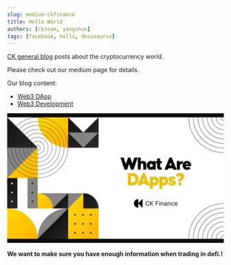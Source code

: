 ```yaml
---
slug: medium-ckfinance
title: Hello World
authors: [ckteam, yangshun]
tags: [facebook, hello, docusaurus]
---
```


[CK general blog](https://ckfinance.medium.com/) posts about the cryptocurrency world.

Please check out our medium page for details.

<!-- truncate -->

Our blog content:

- [Web3 DApp](https://ckfinance.medium.com/web3-dapp-ce84cca00039)
- [Web3 Development](https://ckfinance.medium.com/web3-development-f105641cd3ae)

![CK Finance | Medium](./medium-blog-ckfinance.jpg)

**We want to make sure you have enough information when trading in defi.!**